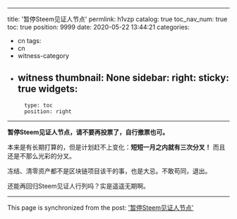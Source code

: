 
---
title: '暂停Steem见证人节点'
permlink: h1vzp
catalog: true
toc_nav_num: true
toc: true
position: 9999
date: 2020-05-22 13:44:21
categories:
- cn
tags:
- cn
- witness-category
- witness
thumbnail: None
sidebar:
    right:
        sticky: true
widgets:
    -
        type: toc
        position: right
---


**暂停Steem见证人节点，请不要再投票了，自行撤票也可。** 

本来是有长期打算的，但是计划赶不上变化：**短短一月之内就有三次分叉！** 而且还是不那么光彩的分叉。

冻结、清零资产都不是区块链项目该干的事，也是大忌。不敢苟同，退出。

还能再回归Steem见证人行列吗？实是遥遥无期啊。

- - -

This page is synchronized from the post: ['暂停Steem见证人节点'](https://steemit.com/@lemooljiang/h1vzp)
